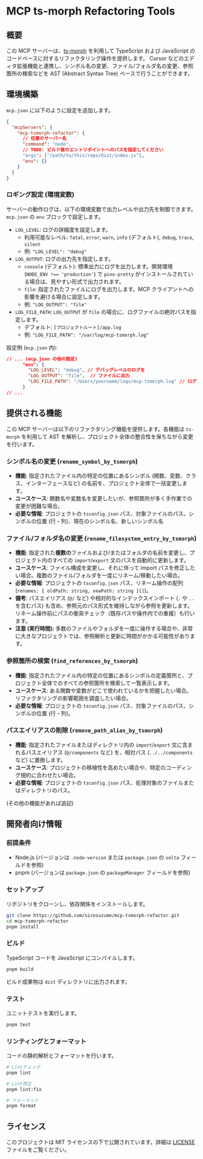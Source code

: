 # MCP ts-morph Refactoring Tools

## 概要

この MCP サーバーは、[ts-morph](https://ts-morph.com/) を利用して TypeScript および JavaScript のコードベースに対するリファクタリング操作を提供します。
Cursor などのエディタ拡張機能と連携し、シンボル名の変更、ファイル/フォルダ名の変更、参照箇所の検索などを AST (Abstract Syntax Tree) ベースで行うことができます。

## 環境構築

`mcp.json` に以下のように設定を追加します。

```json
{
  "mcpServers": {
    "mcp-tsmorph-refactor": {
      // 任意のサーバー名
      "command": "node",
      // TODO: ビルド後のエントリポイントへのパスを指定してください
      "args": ["/path/to/this/repo/dist/index.js"],
      "env": {}
    }
  }
}
```

### ロギング設定 (環境変数)

サーバーの動作ログは、以下の環境変数で出力レベルや出力先を制御できます。`mcp.json` の `env` ブロックで設定します。

-   `LOG_LEVEL`: ログの詳細度を設定します。
    -   利用可能なレベル: `fatal`, `error`, `warn`, `info` (デフォルト), `debug`, `trace`, `silent`
    -   例: `"LOG_LEVEL": "debug"`
-   `LOG_OUTPUT`: ログの出力先を指定します。
    -   `console` (デフォルト): 標準出力にログを出力します。開発環境 (`NODE_ENV !== 'production'`) で `pino-pretty` がインストールされている場合は、見やすい形式で出力されます。
    -   `file`: 指定されたファイルにログを出力します。MCP クライアントへの影響を避ける場合に設定します。
    -   例: `"LOG_OUTPUT": "file"`
-   `LOG_FILE_PATH`: `LOG_OUTPUT` が `file` の場合に、ログファイルの絶対パスを指定します。
    -   デフォルト: `[プロジェクトルート]/app.log`
    -   例: `"LOG_FILE_PATH": "/var/log/mcp-tsmorph.log"`

設定例 (`mcp.json` 内):

```json
// ... (mcp.json の他の設定)
      "env": {
        "LOG_LEVEL": "debug", // デバッグレベルのログを
        "LOG_OUTPUT": "file",  // ファイルに出力
        "LOG_FILE_PATH": "/Users/yourname/logs/mcp-tsmorph.log" // ログファイルのパス指定
      }
// ...
```

## 提供される機能

この MCP サーバーは以下のリファクタリング機能を提供します。各機能は `ts-morph` を利用して AST を解析し、プロジェクト全体の整合性を保ちながら変更を行います。

### シンボル名の変更 (`rename_symbol_by_tsmorph`)

- **機能**: 指定されたファイル内の特定の位置にあるシンボル (関数、変数、クラス、インターフェースなど) の名前を、プロジェクト全体で一括変更します。
- **ユースケース**: 関数名や変数名を変更したいが、参照箇所が多く手作業での変更が困難な場合。
- **必要な情報**: プロジェクトの `tsconfig.json` パス、対象ファイルのパス、シンボルの位置 (行・列)、現在のシンボル名、新しいシンボル名

### ファイル/フォルダ名の変更 (`rename_filesystem_entry_by_tsmorph`)

- **機能**: 指定された**複数の**ファイルおよび/またはフォルダの名前を変更し、プロジェクト内のすべての `import`/`export` 文のパスを自動的に更新します。
- **ユースケース**: ファイル構成を変更し、それに伴って import パスを修正したい場合。複数のファイル/フォルダを一度にリネーム/移動したい場合。
- **必要な情報**: プロジェクトの `tsconfig.json` パス、リネーム操作の配列 (`renames: { oldPath: string, newPath: string }[]`)。
- **備考**: パスエイリアス (`@/` など) や相対的なインデックスインポート (`.` や `..` を含むパス) も含め、参照元のパス形式を維持しながら参照を更新します。リネーム操作前にパスの衝突チェック（既存パスや操作内での重複）も行います。
- **注意 (実行時間):** 多数のファイルやフォルダを一度に操作する場合や、非常に大きなプロジェクトでは、参照解析と更新に時間がかかる可能性があります。

### 参照箇所の検索 (`find_references_by_tsmorph`)

- **機能**: 指定されたファイル内の特定の位置にあるシンボルの定義箇所と、プロジェクト全体でのすべての参照箇所を検索して一覧表示します。
- **ユースケース**: ある関数や変数がどこで使われているかを把握したい場合。リファクタリングの影響範囲を調査したい場合。
- **必要な情報**: プロジェクトの `tsconfig.json` パス、対象ファイルのパス、シンボルの位置 (行・列)。

### パスエイリアスの削除 (`remove_path_alias_by_tsmorph`)

- **機能**: 指定されたファイルまたはディレクトリ内の `import`/`export` 文に含まれるパスエイリアス (`@/components` など) を、相対パス (`../../components` など) に置換します。
- **ユースケース**: プロジェクトの移植性を高めたい場合や、特定のコーディング規約に合わせたい場合。
- **必要な情報**: プロジェクトの `tsconfig.json` パス、処理対象のファイルまたはディレクトリのパス。

(その他の機能があれば追記)

## 開発者向け情報

### 前提条件

- Node.js (バージョンは `.node-version` または `package.json` の `volta` フィールドを参照)
- pnpm (バージョンは `package.json` の `packageManager` フィールドを参照)

### セットアップ

リポジトリをクローンし、依存関係をインストールします。

```bash
git clone https://github.com/sirosuzume/mcp-tsmorph-refactor.git
cd mcp-tsmorph-refactor
pnpm install
```

### ビルド

TypeScript コードを JavaScript にコンパイルします。

```bash
pnpm build
```

ビルド成果物は `dist` ディレクトリに出力されます。

### テスト

ユニットテストを実行します。

```bash
pnpm test
```

### リンティングとフォーマット

コードの静的解析とフォーマットを行います。

```bash
# Lintチェック
pnpm lint

# Lint修正
pnpm lint:fix

# フォーマット
pnpm format
```

## ライセンス

このプロジェクトは MIT ライセンスの下で公開されています。詳細は [LICENSE](LICENSE) ファイルをご覧ください。